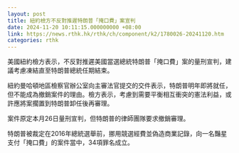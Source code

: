 ```yaml
---
layout: post
title: 紐約檢方不反對推遲特朗普「掩口費」案宣判
date: 2024-11-20 10:11:15.000000000 +08:00
link: https://news.rthk.hk/rthk/ch/component/k2/1780026-20241120.htm
categories: rthk
---
```


美國紐約檢方表示，不反對推遲美國當選總統特朗普「掩口費」案的量刑宣判，建議考慮凍結直至特朗普總統任期結束。

紐約曼哈頓地區檢察官辦公室向主審法官提交的交件表示，特朗普明年即將就任，但不能成為撤銷案件的理由。檢方表示，考慮到需要平衡相互衝突的憲法利益，或許應將案擱置到特朗普卸任後再審理。 

案件原定本月26日量刑宣判，但特朗普的律師團隊要求撤銷審理。 

特朗普被裁定在2016年總統選舉前，挪用競選經費並偽造商業記錄，向一名豔星支付「掩口費」的案件當中，34項罪名成立。

